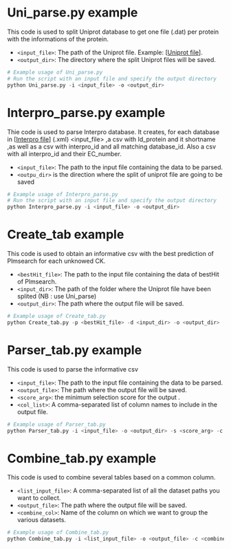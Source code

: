 # Uni_parse.py example 

This code is used to split Uniprot database to get one file (.dat) per protein with the informations of the protein.

- `<input_file>`: The path of the Uniprot file. Example: [[Uniprot file](https://ftp.ebi.ac.uk/pub/databases/uniprot/current_release/knowledgebase/complete/uniprot_sprot.dat.gz)].
- `<output_dir>`: The directory where the split Uniprot files will be saved.

```python
# Example usage of Uni_parse.py
# Run the script with an input file and specify the output directory
python Uni_parse.py -i <input_file> -o <output_dir>
```

# Interpro_parse.py example

Thie code is used to parse Interpro database.
It creates, for each database in [[Interpro file](https://ftp.ebi.ac.uk/pub/databases/interpro/current_release/interpro.xml.gz)] (.xml) <input_file> 
,a csv with Id_protein and it shortname
,as well as a csv with interpro_id and all matching database_id.
Also a csv with all interpro_id and their EC_number.
- `<input_file>`: The path to the input file containing the data to be parsed.
- `<outpu_dir>` is the direction where the split of uniprot file are going to be saved

```python
# Example usage of Interpro_parse.py
# Run the script with an input file and specify the output directory
python Interpro_parse.py -i <input_file> -o <output_dir> 
```

# Create_tab example 

This code is used to obtain an informative csv with the best prediction of Plmsearch for each unknowed CK.
- `<bestHit_file>`: The path to the input file containing the data of bestHit of Plmsearch.
- `<input_dir>`: The path of the folder where the Uniprot file have been splited (NB : use Uni_parse)
- `<output_dir>`: The path where the output file will be saved.

```python
# Example usage of Create_tab.py
python Create_tab.py -p <bestHit_file> -d <input_dir> -o <output_dir> 
```


# Parser_tab.py example

This code is used to parse the informative csv 

- `<input_file>`: The path to the input file containing the data to be parsed.
- `<output_file>`: The path where the output file will be saved.
- `<score_arg>`: the minimum selection score for the output .
- `<col_list>`: A comma-separated list of column names to include in the output file.

```python
# Example usage of Parser_tab.py
python Parser_tab.py -i <input_file> -o <output_dir> -s <score_arg> -c <col_list>
```

# Combine_tab.py example

This code is used to combine several tables based on a common column.

- `<list_input_file>`: A comma-separated list of all the dataset paths you want to collect.
- `<output_file>`: The path where the output file will be saved.
- `<combine_col>`: Name of the column on which we want to group the various datasets.

```python
# Example usage of Combine_tab.py
python Combine_tab.py -i <list_input_file> -o <output_file> -c <combine_col>
```
